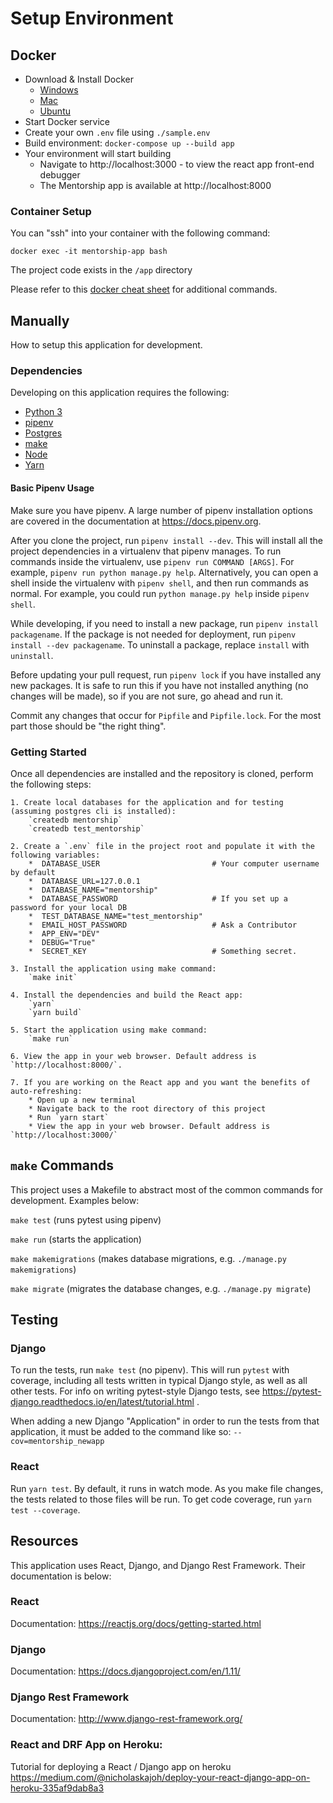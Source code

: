 # Setup Environment

## Docker

* Download & Install Docker
  * [Windows](https://download.docker.com/win/stable/Docker%20for%20Windows%20Installer.exe)
  * [Mac](https://download.docker.com/mac/stable/Docker.dmg)
  * [Ubuntu](https://docs.docker.com/install/linux/docker-ce/ubuntu/)
* Start Docker service
* Create your own `.env` file using `./sample.env`
* Build environment: `docker-compose up --build app`
* Your environment will start building
  * Navigate to http://localhost:3000 - to view the react app front-end debugger
  * The Mentorship app is available at http://localhost:8000

### Container Setup

You can "ssh" into your container with the following command:

`docker exec -it mentorship-app bash`

The project code exists in the `/app` directory

Please refer to this [docker cheat sheet](https://devhints.io/docker) for additional commands.


## Manually

How to setup this application for development.

### Dependencies

Developing on this application requires the following:

*  [Python 3](https://www.python.org/)
*  [pipenv](https://docs.pipenv.org/)
*  [Postgres](https://postgresapp.com/)
*  [make](https://www.gnu.org/software/make/)
*  [Node](https://nodejs.org/)
*  [Yarn](https://yarnpkg.com/lang/en/docs/install/)

#### Basic Pipenv Usage

Make sure you have pipenv. A large number of pipenv installation options
are covered in the documentation at https://docs.pipenv.org.

After you clone the project, run `pipenv install --dev`. This will install
all the project dependencies in a virtualenv that pipenv manages. To run
commands inside the virtualenv, use `pipenv run COMMAND [ARGS]`. For example,
`pipenv run python manage.py help`. Alternatively, you can open a shell inside
the virtualenv with `pipenv shell`, and then run commands as normal. For
example, you could run `python manage.py help` inside `pipenv shell`.

While developing, if you need to install a new package, run
`pipenv install packagename`. If the package is not needed for deployment, run
`pipenv install --dev packagename`. To uninstall a package, replace `install`
with `uninstall`.

Before updating your pull request, run `pipenv lock` if you have installed
any new packages. It is safe to run this if you have not installed anything
(no changes will be made), so if you are not sure, go ahead and run it.

Commit any changes that occur for `Pipfile` and `Pipfile.lock`. For the most
part those should be "the right thing".

### Getting Started

Once all dependencies are installed and the repository is cloned, perform the following steps:

    1. Create local databases for the application and for testing (assuming postgres cli is installed):
        `createdb mentorship`
        `createdb test_mentorship`

    2. Create a `.env` file in the project root and populate it with the following variables:
        *  DATABASE_USER                         # Your computer username by default
        *  DATABASE_URL=127.0.0.1
        *  DATABASE_NAME="mentorship"
        *  DATABASE_PASSWORD                     # If you set up a password for your local DB
        *  TEST_DATABASE_NAME="test_mentorship"
        *  EMAIL_HOST_PASSWORD                   # Ask a Contributor
        *  APP_ENV="DEV"
        *  DEBUG="True"
        *  SECRET_KEY                            # Something secret.

    3. Install the application using make command:
        `make init`

    4. Install the dependencies and build the React app:
        `yarn`
        `yarn build`

    5. Start the application using make command:
        `make run`

    6. View the app in your web browser. Default address is `http://localhost:8000/`.

    7. If you are working on the React app and you want the benefits of auto-refreshing:
        * Open up a new terminal
        * Navigate back to the root directory of this project
        * Run `yarn start`
        * View the app in your web browser. Default address is `http://localhost:3000/`

## `make` Commands
This project uses a Makefile to abstract most of the common commands for development.  Examples below:

`make test` (runs pytest using pipenv)

`make run` (starts the application)

`make makemigrations` (makes database migrations, e.g. `./manage.py makemigrations`)

`make migrate` (migrates the database changes, e.g. `./manage.py migrate`)

## Testing

### Django
To run the tests, run `make test` (no pipenv). This will run `pytest` with
coverage, including all tests written in typical Django style, as well as all
other tests. For info on writing pytest-style Django tests, see
https://pytest-django.readthedocs.io/en/latest/tutorial.html .

When adding a new Django "Application" in order to run the tests from that application, it must be added to the command like so: `--cov=mentorship_newapp`

### React
Run `yarn test`. By default, it runs in watch mode. As you make file changes, the tests related to those files will be run. To get code coverage, run `yarn test --coverage`.

## Resources
This application uses React, Django, and Django Rest Framework.  Their documentation is below:

### React
Documentation: https://reactjs.org/docs/getting-started.html

### Django
Documentation: https://docs.djangoproject.com/en/1.11/

### Django Rest Framework
Documentation: http://www.django-rest-framework.org/

### React and DRF App on Heroku:
Tutorial for deploying a React / Django app on heroku
https://medium.com/@nicholaskajoh/deploy-your-react-django-app-on-heroku-335af9dab8a3
